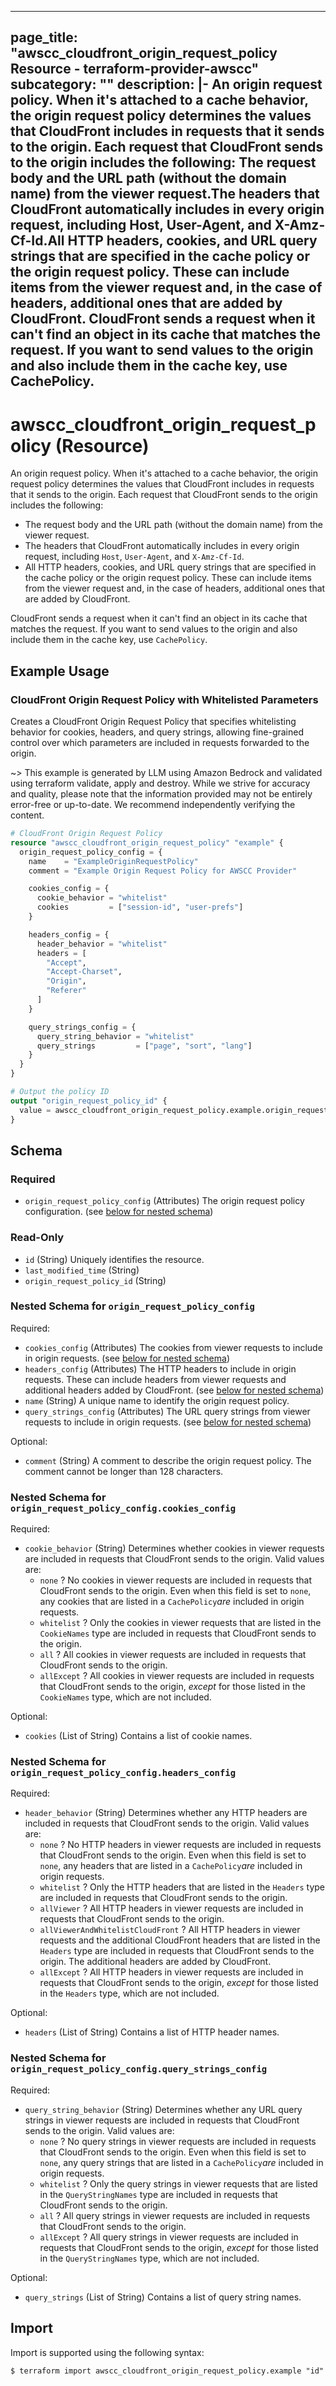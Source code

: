 
---
page_title: "awscc_cloudfront_origin_request_policy Resource - terraform-provider-awscc"
subcategory: ""
description: |-
  An origin request policy.
  When it's attached to a cache behavior, the origin request policy determines the values that CloudFront includes in requests that it sends to the origin. Each request that CloudFront sends to the origin includes the following:
  The request body and the URL path (without the domain name) from the viewer request.The headers that CloudFront automatically includes in every origin request, including Host, User-Agent, and X-Amz-Cf-Id.All HTTP headers, cookies, and URL query strings that are specified in the cache policy or the origin request policy. These can include items from the viewer request and, in the case of headers, additional ones that are added by CloudFront.
  CloudFront sends a request when it can't find an object in its cache that matches the request. If you want to send values to the origin and also include them in the cache key, use CachePolicy.
---

# awscc_cloudfront_origin_request_policy (Resource)

An origin request policy.
 When it's attached to a cache behavior, the origin request policy determines the values that CloudFront includes in requests that it sends to the origin. Each request that CloudFront sends to the origin includes the following:
  +  The request body and the URL path (without the domain name) from the viewer request.
  +  The headers that CloudFront automatically includes in every origin request, including ``Host``, ``User-Agent``, and ``X-Amz-Cf-Id``.
  +  All HTTP headers, cookies, and URL query strings that are specified in the cache policy or the origin request policy. These can include items from the viewer request and, in the case of headers, additional ones that are added by CloudFront.
  
 CloudFront sends a request when it can't find an object in its cache that matches the request. If you want to send values to the origin and also include them in the cache key, use ``CachePolicy``.

## Example Usage

### CloudFront Origin Request Policy with Whitelisted Parameters

Creates a CloudFront Origin Request Policy that specifies whitelisting behavior for cookies, headers, and query strings, allowing fine-grained control over which parameters are included in requests forwarded to the origin.

~> This example is generated by LLM using Amazon Bedrock and validated using terraform validate, apply and destroy. While we strive for accuracy and quality, please note that the information provided may not be entirely error-free or up-to-date. We recommend independently verifying the content.

```terraform
# CloudFront Origin Request Policy
resource "awscc_cloudfront_origin_request_policy" "example" {
  origin_request_policy_config = {
    name    = "ExampleOriginRequestPolicy"
    comment = "Example Origin Request Policy for AWSCC Provider"

    cookies_config = {
      cookie_behavior = "whitelist"
      cookies         = ["session-id", "user-prefs"]
    }

    headers_config = {
      header_behavior = "whitelist"
      headers = [
        "Accept",
        "Accept-Charset",
        "Origin",
        "Referer"
      ]
    }

    query_strings_config = {
      query_string_behavior = "whitelist"
      query_strings         = ["page", "sort", "lang"]
    }
  }
}

# Output the policy ID
output "origin_request_policy_id" {
  value = awscc_cloudfront_origin_request_policy.example.origin_request_policy_id
}
```

<!-- schema generated by tfplugindocs -->
## Schema

### Required

- `origin_request_policy_config` (Attributes) The origin request policy configuration. (see [below for nested schema](#nestedatt--origin_request_policy_config))

### Read-Only

- `id` (String) Uniquely identifies the resource.
- `last_modified_time` (String)
- `origin_request_policy_id` (String)

<a id="nestedatt--origin_request_policy_config"></a>
### Nested Schema for `origin_request_policy_config`

Required:

- `cookies_config` (Attributes) The cookies from viewer requests to include in origin requests. (see [below for nested schema](#nestedatt--origin_request_policy_config--cookies_config))
- `headers_config` (Attributes) The HTTP headers to include in origin requests. These can include headers from viewer requests and additional headers added by CloudFront. (see [below for nested schema](#nestedatt--origin_request_policy_config--headers_config))
- `name` (String) A unique name to identify the origin request policy.
- `query_strings_config` (Attributes) The URL query strings from viewer requests to include in origin requests. (see [below for nested schema](#nestedatt--origin_request_policy_config--query_strings_config))

Optional:

- `comment` (String) A comment to describe the origin request policy. The comment cannot be longer than 128 characters.

<a id="nestedatt--origin_request_policy_config--cookies_config"></a>
### Nested Schema for `origin_request_policy_config.cookies_config`

Required:

- `cookie_behavior` (String) Determines whether cookies in viewer requests are included in requests that CloudFront sends to the origin. Valid values are:
  +  ``none`` ? No cookies in viewer requests are included in requests that CloudFront sends to the origin. Even when this field is set to ``none``, any cookies that are listed in a ``CachePolicy``*are* included in origin requests.
  +  ``whitelist`` ? Only the cookies in viewer requests that are listed in the ``CookieNames`` type are included in requests that CloudFront sends to the origin.
  +  ``all`` ? All cookies in viewer requests are included in requests that CloudFront sends to the origin.
  +  ``allExcept`` ? All cookies in viewer requests are included in requests that CloudFront sends to the origin, *except* for those listed in the ``CookieNames`` type, which are not included.

Optional:

- `cookies` (List of String) Contains a list of cookie names.


<a id="nestedatt--origin_request_policy_config--headers_config"></a>
### Nested Schema for `origin_request_policy_config.headers_config`

Required:

- `header_behavior` (String) Determines whether any HTTP headers are included in requests that CloudFront sends to the origin. Valid values are:
  +  ``none`` ? No HTTP headers in viewer requests are included in requests that CloudFront sends to the origin. Even when this field is set to ``none``, any headers that are listed in a ``CachePolicy``*are* included in origin requests.
  +  ``whitelist`` ? Only the HTTP headers that are listed in the ``Headers`` type are included in requests that CloudFront sends to the origin.
  +  ``allViewer`` ? All HTTP headers in viewer requests are included in requests that CloudFront sends to the origin.
  +  ``allViewerAndWhitelistCloudFront`` ? All HTTP headers in viewer requests and the additional CloudFront headers that are listed in the ``Headers`` type are included in requests that CloudFront sends to the origin. The additional headers are added by CloudFront.
  +  ``allExcept`` ? All HTTP headers in viewer requests are included in requests that CloudFront sends to the origin, *except* for those listed in the ``Headers`` type, which are not included.

Optional:

- `headers` (List of String) Contains a list of HTTP header names.


<a id="nestedatt--origin_request_policy_config--query_strings_config"></a>
### Nested Schema for `origin_request_policy_config.query_strings_config`

Required:

- `query_string_behavior` (String) Determines whether any URL query strings in viewer requests are included in requests that CloudFront sends to the origin. Valid values are:
  +  ``none`` ? No query strings in viewer requests are included in requests that CloudFront sends to the origin. Even when this field is set to ``none``, any query strings that are listed in a ``CachePolicy``*are* included in origin requests.
  +  ``whitelist`` ? Only the query strings in viewer requests that are listed in the ``QueryStringNames`` type are included in requests that CloudFront sends to the origin.
  +  ``all`` ? All query strings in viewer requests are included in requests that CloudFront sends to the origin.
  +  ``allExcept`` ? All query strings in viewer requests are included in requests that CloudFront sends to the origin, *except* for those listed in the ``QueryStringNames`` type, which are not included.

Optional:

- `query_strings` (List of String) Contains a list of query string names.

## Import

Import is supported using the following syntax:

```shell
$ terraform import awscc_cloudfront_origin_request_policy.example "id"
```
